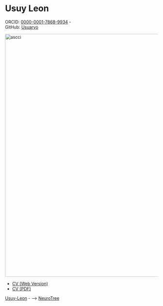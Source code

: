 # Usuy Leon

ORCID: [0000-0001-7868-9934](https://orcid.org/0000-0001-7868-9934) -  
GitHub: [Usuaryo](https://github.com/Usuy-Leon)

<img width="600" height="800" alt="ascci" src="https://github.com/user-attachments/assets/ebbdf037-4461-4775-952d-8956c2755e69" />

- [CV (Web Version)](https://usuy-leon.github.io/cv/)
- [CV (PDF)](https://usuy-leon.github.io/Usuy_Tolosa_CVd.pdf)


<div id="webaddress">
  <a href="https://usuy-leon.github.io/"><i class="fa-brands fa-bluesky"></i> Usuy-Leon</a> - -->
  <a href="https://neurotree.org/beta/peopleinfo.php?pid=928916"><i class="fa-brands fa-bluesky"></i> NeuroTree</a>
</div>
